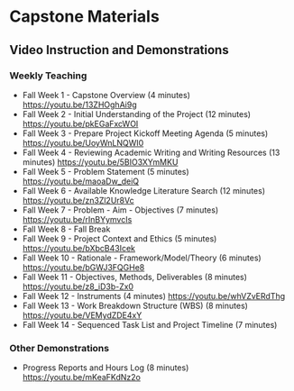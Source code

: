 # Capstone Materials

## Video Instruction and Demonstrations

### Weekly Teaching

* Fall Week 1 - Capstone Overview (4 minutes) https://youtu.be/13ZHOghAi9g
* Fall Week 2 - Initial Understanding of the Project (12 minutes) https://youtu.be/pkEGaFxcWOI
* Fall Week 3 - Prepare Project Kickoff Meeting Agenda (5 minutes) https://youtu.be/UoyWnLNQWI0
* Fall Week 4 - Reviewing Academic Writing and Writing Resources (13 minutes) https://youtu.be/5BIO3XYmMKU
* Fall Week 5 - Problem Statement (5 minutes) https://youtu.be/maoaDw_deiQ
* Fall Week 6 - Available Knowledge Literature Search (12 minutes) https://youtu.be/zn3Zl2Ur8Vc
* Fall Week 7 - Problem - Aim - Objectives (7 minutes) https://youtu.be/rInBYymvcIs
* Fall Week 8 - Fall Break
* Fall Week 9 - Project Context and Ethics (5 minutes) https://youtu.be/bXbcB43Icek
* Fall Week 10 - Rationale - Framework/Model/Theory (6 minutes) https://youtu.be/bGWJ3FQGHe8
* Fall Week 11 - Objectives, Methods, Deliverables (8 minutes) https://youtu.be/z8_iD3b-Zx0
* Fall Week 12 - Instruments (4 minutes) https://youtu.be/whVZvERdThg
* Fall Week 13 - Work Breakdown Structure (WBS) (8 minutes) https://youtu.be/VEMydZDE4xY
* Fall Week 14 - Sequenced Task List and Project Timeline (7 minutes) 

### Other Demonstrations

* Progress Reports and Hours Log (8 minutes) https://youtu.be/mKeaFKdNz2o

